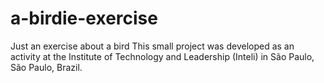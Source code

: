 # a-birdie-exercise
 Just an exercise about a bird
This small project was developed as an activity at the Institute of Technology and Leadership (Inteli) in São Paulo, São Paulo, Brazil.